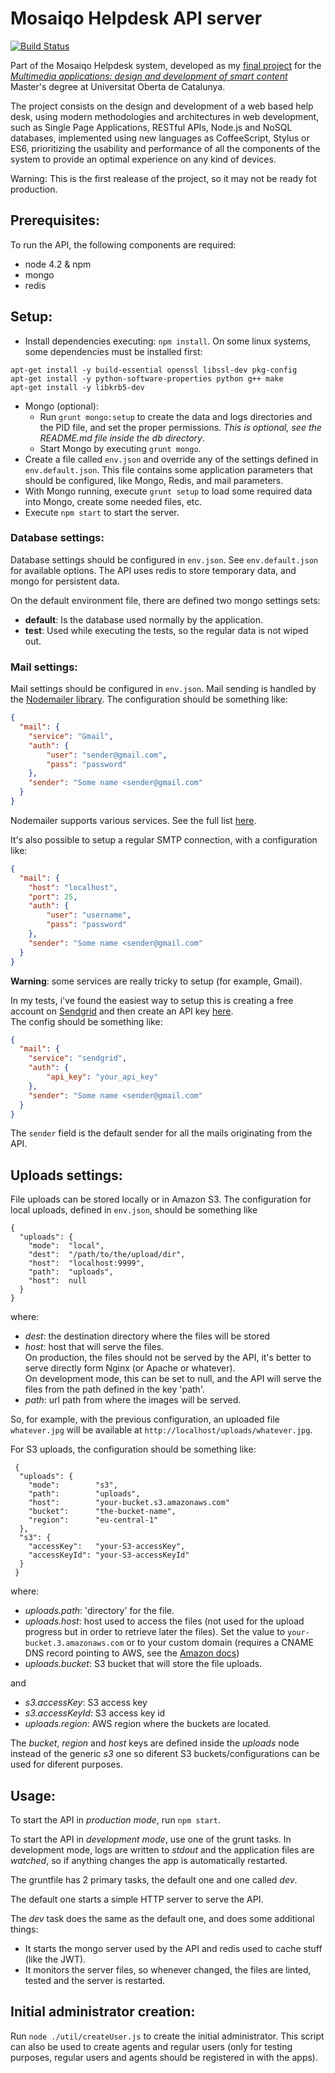 # Mosaiqo Helpdesk API server

[![Build Status](https://magnum.travis-ci.com/josepramon/tfm-api.svg?token=GtvmH1UiAg21rsbqB2WR)](https://magnum.travis-ci.com/josepramon/tfm-api)

Part of the Mosaiqo Helpdesk system, developed as my [final project](http://hdl.handle.net/10609/45241) for the _[Multimedia applications: design and development of smart content](http://estudis.uoc.edu/ca/masters-universitaris/aplicacions-multimedia/)_ Master's degree at Universitat Oberta de Catalunya.

The project consists on the design and development of a web based help desk, using modern methodologies and architectures in web development, such as Single Page Applications, RESTful APIs, Node.js and NoSQL databases, implemented using new languages as CoffeeScript, Stylus or ES6, prioritizing the usability and performance of all the components of the system to provide an optimal experience on any kind of devices.

Warning: This is the first realease of the project, so it may not be ready fot production.


## Prerequisites:

To run the API, the following components are required:

- node 4.2 & npm
- mongo
- redis


## Setup:

- Install dependencies executing: `npm install`. On some linux systems, some dependencies must be installed first:

```
apt-get install -y build-essential openssl libssl-dev pkg-config
apt-get install -y python-software-properties python g++ make
apt-get install -y libkrb5-dev
```

- Mongo (optional):
    - Run `grunt mongo:setup` to create the data and logs directories and the PID file, and set the proper permissions. *This is optional, see the README.md file inside the db directory*.
    - Start Mongo by executing `grunt mongo`.
- Create a file called `env.json` and override any of the settings defined in `env.default.json`. This file contains some application parameters that should be configured, like Mongo, Redis, and mail parameters.
- With Mongo running, execute `grunt setup` to load some required data into Mongo, create some needed files, etc.
- Execute `npm start` to start the server.


### Database settings:

Database settings should be configured in `env.json`. See `env.default.json` for available options. The API uses redis to store temporary data, and mongo for persistent data.

On the default environment file, there are defined two mongo settings sets:

- **default**: Is the database used normally by the application.
- **test**: Used while executing the tests, so the regular data is not wiped out.

### Mail settings:

Mail settings should be configured in `env.json`. Mail sending is handled by the [Nodemailer library](http://nodemailer.com/). The configuration should be something like:

```json
{
  "mail": {
    "service": "Gmail",
    "auth": {
        "user": "sender@gmail.com",
        "pass": "password"
    },
    "sender": "Some name <sender@gmail.com"
  }
}
```

Nodemailer supports various services. See the full list [here](https://github.com/andris9/nodemailer-wellknown#supported-services).  

It's also possible to setup a regular SMTP connection, with a configuration like:

```json
{
  "mail": {
    "host": "localhost",
    "port": 25,
    "auth": {
        "user": "username",
        "pass": "password"
    },
    "sender": "Some name <sender@gmail.com"
  }
}
```

**Warning**: some services are really tricky to setup (for example, Gmail).

In my tests, i've found the easiest way to setup this is creating a free account on [Sendgrid](http://sendgrid.com) and then create an API key [here](https://sendgrid.com/docs/Classroom/Send/api_keys.html).  
The config should be something like:

```json
{
  "mail": {
    "service": "sendgrid",
    "auth": {
        "api_key": "your_api_key"
    },
    "sender": "Some name <sender@gmail.com"
  }
}
```


The `sender` field is the default sender for all the mails originating from the API.


## Uploads settings:

File uploads can be stored locally or in Amazon S3. The configuration for local uploads, defined in `env.json`, should be something like

```
{
  "uploads": {
    "mode":  "local",
    "dest":  "/path/to/the/upload/dir",
    "host":  "localhost:9999",
    "path":  "uploads",
    "host":  null
  }
}
```

where:

- *dest*: the destination directory where the files will be stored
- *host*: host that will serve the files.  
  On production, the files should not be served by the API, it's better to serve directly form Nginx (or Apache or whatever).  
  On development mode, this can be set to null, and the API will serve the files from the path defined in the key 'path'.
- *path*: url path from where the images will be served.

So, for example, with the previous configuration, an uploaded file  `whatever.jpg` will be available at `http://localhost/uploads/whatever.jpg`.

For S3 uploads, the configuration should be something like:

```
 {
  "uploads": {
    "mode":        "s3",
    "path":        "uploads",
    "host":        "your-bucket.s3.amazonaws.com"
    "bucket":      "the-bucket-name",
    "region":      "eu-central-1"
  },
  "s3": {
    "accessKey":   "your-S3-accessKey",
    "accessKeyId": "your-S3-accessKeyId"
  }
 }
```

where:

- *uploads.path*: 'directory' for the file.
- *uploads.host*: host used to access the files (not used for the upload progress but in order to retrieve later the files). Set the value to `your-bucket.3.amazonaws.com` or to your custom domain (requires a CNAME DNS record pointing to AWS, see the [Amazon docs](http://docs.aws.amazon.com/AmazonS3/latest/dev/VirtualHosting.html))
- *uploads.bucket*: S3 bucket that will store the file uploads.

and

- *s3.accessKey*: S3 access key
- *s3.accessKeyId*: S3 access key id
- *uploads.region*: AWS region where the buckets are located.

The _bucket_, _region_ and _host_ keys are defined inside the _uploads_ node instead of the generic _s3_ one so diferent S3 buckets/configurations can be used for diferent purposes.


## Usage:

To start the API in *production mode*, run `npm start`.

To start the API in *development mode*, use one of the grunt tasks. In development mode, logs are written to *stdout* and the application files are *watched*, so if anything changes the app is automatically restarted.

The gruntfile has 2 primary tasks, the default one and one called *dev*.

The default one starts a simple HTTP server to serve the API.

The *dev* task does the same as the default one, and does some additional things:

- It starts the mongo server used by the API and redis used to cache stuff (like the JWT).
- It monitors the server files, so whenever changed, the files are linted, tested and the server is restarted.

## Initial administrator creation:

Run `node ./util/createUser.js` to create the initial administrator. This script can also be used to create agents and regular users (only for testing purposes, regular users and agents should be registered in with the apps).
